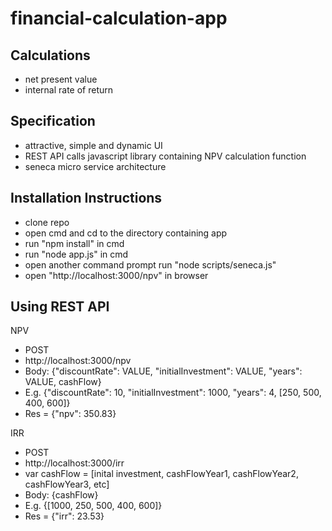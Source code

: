 # financial-calculation-app
Calculations
---
- net present value 
- internal rate of return

Specification
---
- attractive, simple and dynamic UI
- REST API calls javascript library containing NPV calculation function
- seneca micro service architecture 

Installation Instructions
---
- clone repo
- open cmd and cd to the directory containing app
- run "npm install" in cmd
- run "node app.js" in cmd
- open another command prompt run "node scripts/seneca.js"
- open "http://localhost:3000/npv" in browser

Using REST API
---

NPV
- POST 
- http://localhost:3000/npv
- Body: {"discountRate": VALUE, "initialInvestment": VALUE, "years": VALUE, cashFlow}
- E.g. {"discountRate": 10, "initialInvestment": 1000, "years": 4, [250, 500, 400, 600]} 
- Res = {"npv": 350.83}

IRR
- POST 
- http://localhost:3000/irr
- var cashFlow = [inital investment, cashFlowYear1, cashFlowYear2, cashFlowYear3, etc]
- Body: {cashFlow}
- E.g. {[1000, 250, 500, 400, 600]} 
- Res = {"irr": 23.53}
